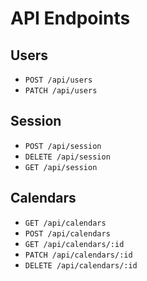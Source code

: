 # API Endpoints

## Users

- `POST /api/users`
- `PATCH /api/users`

## Session

- `POST /api/session`
- `DELETE /api/session`
- `GET /api/session`


## Calendars 

- `GET /api/calendars`
- `POST /api/calendars`
- `GET /api/calendars/:id`
- `PATCH /api/calendars/:id`
- `DELETE /api/calendars/:id`